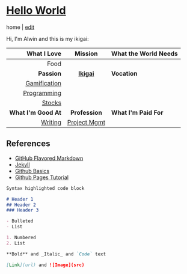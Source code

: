 # [Hello World](https://alwinwoo.github.io/)
home | [edit](https://github.com/alwinwoo/alwinwoo.github.io/edit/master/index.md)

Hi, I'm Alwin and this is my ikigai:

What I Love                                       | Mission               | What the World Needs
---:                                              | :---:                 | :---
Food                                              |                       |
**Passion**                                       | [**Ikigai**](https://alwinwoo.github.io/ikigai.html)     | **Vocation**
[Gamification](#)                                 |                       |
[Programming](#)                                  |                       | 
[Stocks](https://alwinwoo.github.io/stocks.html)  |                       |
**What I'm Good At**                              | **Profession**        | **What I'm Paid For**
[Writing](#)                                      | [Project Mgmt](#)     |                                                  

## References
- [GitHub Flavored Markdown](https://guides.github.com/features/mastering-markdown/)
- [Jekyll](https://jekyllrb.com/)
- [Github Basics](https://help.github.com/categories/github-pages-basics/)
- [Github Pages Tutorial](https://biodata-club.github.io/githubPagesTutorial/)

```markdown
Syntax highlighted code block

# Header 1
## Header 2
### Header 3

- Bulleted
- List

1. Numbered
2. List

**Bold** and _Italic_ and `Code` text

[Link](url) and ![Image](src)
```

